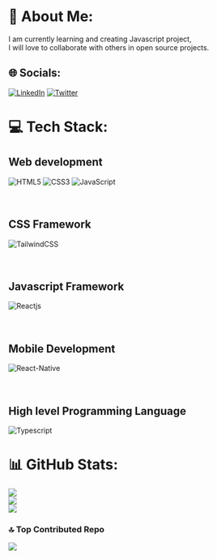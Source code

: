 # 💫 About Me:
I am currently learning and creating Javascript project, <br>I will love to collaborate with others in open source projects.


## 🌐 Socials:
[![LinkedIn](https://img.shields.io/badge/LinkedIn-red.svg?logo=linkedin&logoColor=white)](https://linkedin.com/in//motunrayoAdeneye )
[![Twitter](https://img.shields.io/badge/Twitter-black.svg?logo=Twitter&logoColor=white)](https://twitter.com/motunadeneye) 


# 💻 Tech Stack:
## Web development
![HTML5](https://img.shields.io/badge/html5-white.svg?style=for-the-badge&logo=html5&logoColor=black&style=flat-square&logoWidth=30)
![CSS3](https://img.shields.io/badge/css3-blue.svg?style=for-the-badge&logo=css3&logoColor=white&style=flat-square)
![JavaScript](https://img.shields.io/badge/javascript-lemon.svg?style=for-the-badge&logo=javascript&logoColor=white&style=flat-square)
<br/>
<br/>
<br/>
## CSS Framework
![TailwindCSS](https://img.shields.io/badge/tailwindcss-red.svg?style=for-the-badge&logo=tailwind-css&logoColor=white&style=flat-square)
<br/>
<br/>
<br/>
## Javascript Framework
![Reactjs](https://img.shields.io/badge/react-purple.svg?style=for-the-badge&logo=react&logoColor=white&style=flat-square)
<br/>
<br/>
<br/>
## Mobile Development
![React-Native](https://img.shields.io/badge/reactnative-orange.svg?style=for-the-badge&logo=react-native&logoColor=white&style=flat-square)
<br/>
<br/>
<br/>
## High level Programming Language
![Typescript](https://img.shields.io/badge/typescript-yellow.svg?style=for-the-badge&logo=typescript&logoColor=white&style=flat-square)


# 📊 GitHub Stats:
![](https://github-readme-stats.vercel.app/api?username=motuncoded&theme=dark&hide_border=false&include_all_commits=false&count_private=false)<br/>
![](https://github-readme-streak-stats.herokuapp.com/?user=motuncoded&theme=dark&hide_border=false)<br/>
![](https://github-readme-stats.vercel.app/api/top-langs/?username=motuncoded&theme=dark&hide_border=false&include_all_commits=false&count_private=false&layout=compact)



### 🔝 Top Contributed Repo
![](https://github-contributor-stats.vercel.app/api?username=motuncoded&limit=5&theme=dark&combine_all_yearly_contributions=true)




<!-- Proudly created with GPRM ( https://gprm.itsvg.in ) -->
